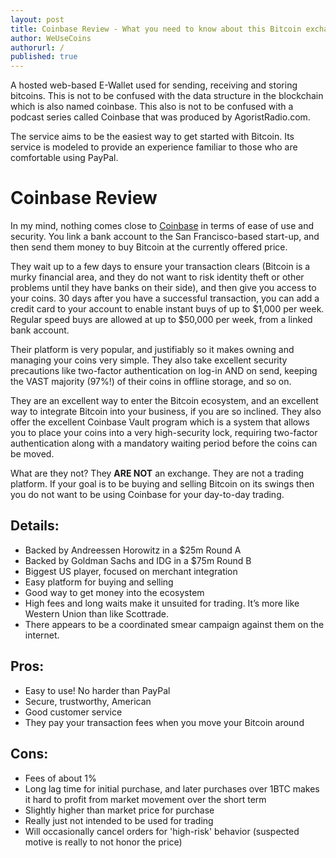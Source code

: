 ```yaml
---
layout: post
title: Coinbase Review - What you need to know about this Bitcoin exchange
author: WeUseCoins
authorurl: /
published: true
---
```


<p>A hosted web-based E-Wallet used for sending, receiving and storing bitcoins. This is not to be confused with the data structure in the blockchain which is also named coinbase. This also is not to be confused with a podcast series called Coinbase that was produced by AgoristRadio.com.
<p>The service aims to be the easiest way to get started with Bitcoin. Its service is modeled to provide an experience familiar to those who are comfortable using PayPal.

<h1>Coinbase Review</h1> 
<p>In my mind, nothing comes close to <a href="https://www.runtogold.com/coinbase" target="_blank">Coinbase</a> in terms of ease of use and security. You link a bank account to the San Francisco-based start-up, and then send them money to buy Bitcoin at the currently offered price.
<p>They wait up to a few days to ensure your transaction clears (Bitcoin is a murky financial area, and they do not want to risk identity theft or other problems until they have banks on their side), and then give you access to your coins. 30 days after you have a successful transaction, you can add a credit card to your account to enable instant buys of up to $1,000 per week. Regular speed buys are allowed at up to $50,000 per week, from a linked bank account.
<p>Their platform is very popular, and justifiably so it makes owning and managing your coins very simple. They also take excellent security precautions like two-factor authentication on log-in AND on send, keeping the VAST majority (97%!) of their coins in offline storage, and so on.
<p>They are an excellent way to enter the Bitcoin ecosystem, and an excellent way to integrate Bitcoin into your business, if you are so inclined. They also offer the excellent Coinbase Vault program which is a system that allows you to place your coins into a very high-security lock, requiring two-factor authentication along with a mandatory waiting period before the coins can be moved.</p>
<p>What are they not? They <b>ARE NOT</b> an exchange. They are not a trading platform. If your goal is to be buying and selling Bitcoin on its swings then you do not want to be using Coinbase for your day-to-day trading.</p>
<h2>Details:</h2>
<ul>
<li>Backed by Andreessen Horowitz in a $25m Round A</li>
<li>Backed by Goldman Sachs and IDG in a $75m Round B</li>
<li>Biggest US player, focused on merchant integration</li>
<li>Easy platform for buying and selling</li>
<li>Good way to get money into the ecosystem</li>
<li>High fees and long waits make it unsuited for trading. It&#8217;s more like Western Union than like Scottrade.</li>
<li>There appears to be a coordinated smear campaign against them on the internet.</li>
</ul>
<h2><b>Pros:</b></h2>
<ul>
<li>Easy to use! No harder than PayPal</li>
<li>Secure, trustworthy, American</li>
<li>Good customer service</li>
<li>They pay your transaction fees when you move your Bitcoin around</li>
</ul>
<h2><b>Cons</b>:</h2>
<ul>
<li>Fees of about 1%</li>
<li>Long lag time for initial purchase, and later purchases over 1BTC makes it hard to profit from market movement over the short term</li>
<li>Slightly higher than market price for purchase</li>
<li>Really just not intended to be used for trading</li>
<li>Will occasionally cancel orders for 'high-risk' behavior (suspected motive is really to not honor the price)</li>
</ul>